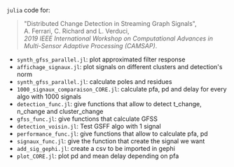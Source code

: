 `julia` code for:
> "Distributed Change Detection in Streaming Graph Signals", <br />
> A. Ferrari, C. Richard and L. Verduci, <br />
> *2019 IEEE International Workshop on Computational Advances in Multi-Sensor Adaptive Processing (CAMSAP)*.


- `synth_gfss_parallel.jl`: plot approximated filter response
- `affichage_signaux.jl`: plot signals on different clusters and detection's norm
- `synth_gfss_parallel.jl`: calculate poles and residues
- `1000_signaux_comparaison_CORE.jl`: calculate pfa, pd and delay for every algo with 1000 signals
- `detection_func.jl`: give functions that allow to detect t_change, n_change and cluster_change
- `gfss_func.jl`: give functions that calculate GFSS
- `detection_voisin.jl`: Test GSFF algo with 1 signal
- `performance_func.jl`: give functions that allow to calculate pfa, pd
- `signaux_func.jl`: give the function that create the signal we want
- `add_sig_gephi.jl`: create a csv to be imported in gephi
- `plot_CORE.jl`: plot pd and mean delay depending on pfa
